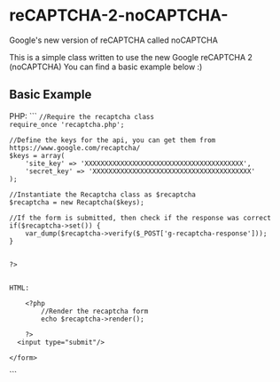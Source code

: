 reCAPTCHA-2-noCAPTCHA-
======================

Google's new version of reCAPTCHA called noCAPTCHA
<br>
<p>
This is a simple class written to use the new Google reCAPTCHA 2 (noCAPTCHA)
You can find a basic example below :)
</p>
<h2>Basic Example</h2>
PHP:
```
	<?php
	
	//Require the recaptcha class
	require_once 'recaptcha.php';
	
	//Define the keys for the api, you can get them from https://www.google.com/recaptcha/
	$keys = array(
		'site_key' => 'XXXXXXXXXXXXXXXXXXXXXXXXXXXXXXXXXXXXXXXX',
		'secret_key' => 'XXXXXXXXXXXXXXXXXXXXXXXXXXXXXXXXXXXXXXXX'
	);
	
	//Instantiate the Recaptcha class as $recaptcha
	$recaptcha = new Recaptcha($keys);
	
	//If the form is submitted, then check if the response was correct
	if($recaptcha->set()) {
		var_dump($recaptcha->verify($_POST['g-recaptcha-response']));
	}
	
	
	?>

```

HTML:

```
<!DOCTYPE html>
<html>
<head>
	<title>reCAPTCHA 2 Example</title>
</head>
<body>
	<form action="" method="post">
		
		<?php 
			//Render the recaptcha form
			echo $recaptcha->render(); 
		
		?>
	  <input type="submit"/>
	  
	</form>
</body>
```

